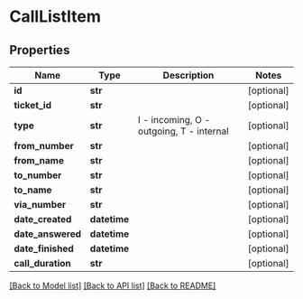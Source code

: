 # CallListItem

## Properties
Name | Type | Description | Notes
------------ | ------------- | ------------- | -------------
**id** | **str** |  | [optional] 
**ticket_id** | **str** |  | [optional] 
**type** | **str** | I - incoming, O - outgoing, T - internal | [optional] 
**from_number** | **str** |  | [optional] 
**from_name** | **str** |  | [optional] 
**to_number** | **str** |  | [optional] 
**to_name** | **str** |  | [optional] 
**via_number** | **str** |  | [optional] 
**date_created** | **datetime** |  | [optional] 
**date_answered** | **datetime** |  | [optional] 
**date_finished** | **datetime** |  | [optional] 
**call_duration** | **str** |  | [optional] 

[[Back to Model list]](../README.md#documentation-for-models) [[Back to API list]](../README.md#documentation-for-api-endpoints) [[Back to README]](../README.md)


